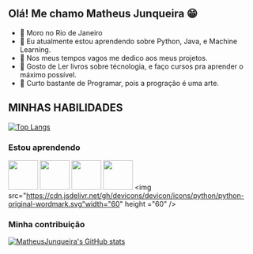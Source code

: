 ## Olá! Me chamo Matheus Junqueira :grin:

- 🌱 Moro no Rio de Janeiro 
- 🌱 Eu atualmente estou aprendendo sobre Python, Java, e Machine Learning.
- 🌱 Nos meus tempos vagos me dedico aos meus projetos.
- 🌱 Gosto de Ler livros sobre técnologia, e faço cursos pra aprender o máximo possível.
- 🌱 Curto bastante de Programar, pois a progração é uma arte.





## MINHAS HABILIDADES
[![Top Langs](https://github-readme-stats.vercel.app/api/top-langs/?username=MatheusJunqueiradaSilva)](https://github.com/MatheusJunqueiradaSilva/github-readme-stats)

### Estou aprendendo

<img src="https://cdn.jsdelivr.net/gh/devicons/devicon/icons/java/java-original.svg" width="60" height="60"/> <img src="https://cdn.jsdelivr.net/gh/devicons/devicon/icons/linux/linux-original.svg" width="60" height="60"/>
<img src="https://cdn.jsdelivr.net/gh/devicons/devicon/icons/spring/spring-original-wordmark.svg" width="60" height ="60" />
<img src="https://cdn.jsdelivr.net/gh/devicons/devicon/icons/django/django-original.svg" width="60" height ="60"  />
<img src="https://cdn.jsdelivr.net/gh/devicons/devicon/icons/python/python-original-wordmark.svg"width="60" height ="60" />


### Minha contribuição
[![MatheusJunqueira's GitHub stats](https://github-readme-stats.vercel.app/api?username=MatheusJunqueiradaSilva)](https://github.com/MatheusJunqueiradaSilva/github-readme-stats)
